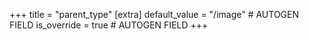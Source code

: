 +++
title = "parent_type"
[extra]
default_value = "/image" # AUTOGEN FIELD
is_override = true # AUTOGEN FIELD
+++